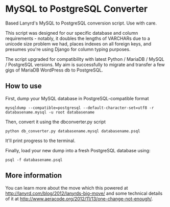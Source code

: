 MySQL to PostgreSQL Converter
=============================

Based Lanyrd's MySQL to PostgreSQL conversion script. Use with care.

This script was designed for our specific database and column requirements - notably, it doubles the lengths of VARCHARs due to a unicode size problem we had, places indexes on all foreign keys, and presumes you're using Django for column typing purposes.

The script upgraded for compatibility with latest Python / MariaDB / MySQL / PostgreSQL versions. My aim is successfully to migrate and transfer a few gigs of MariaDB WordPress db to PostgreSQL.

How to use
----------

First, dump your MySQL database in PostgreSQL-compatible format

`mysqldump --compatible=postgresql --default-character-set=utf8 -r databasename.mysql -u root databasename`

Then, convert it using the dbconverter.py script

`python db_converter.py databasename.mysql databasename.psql`

It'll print progress to the terminal.

Finally, load your new dump into a fresh PostgreSQL database using: 

`psql -f databasename.psql`

More information
----------------

You can learn more about the move which this powered at http://lanyrd.com/blog/2012/lanyrds-big-move/ and some technical details of it at http://www.aeracode.org/2012/11/13/one-change-not-enough/.
